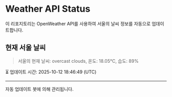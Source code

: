
# Weather API Status

이 리포지토리는 OpenWeather API를 사용하여 서울의 날씨 정보를 자동으로 업데이트합니다.

## 현재 서울 날씨
> 서울의 현재 날씨: overcast clouds, 온도: 18.05°C, 습도: 89%

⏳ 업데이트 시간: 2025-10-12 18:46:49 (UTC)

---
자동 업데이트 봇에 의해 관리됩니다.
